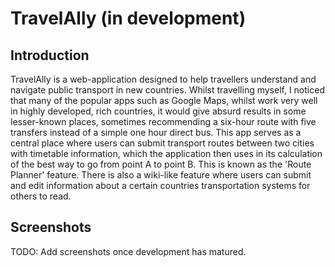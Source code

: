 ﻿# TravelAlly (in development)
## Introduction
TravelAlly is a web-application designed to help travellers understand and navigate public transport in new countries. Whilst travelling myself, I noticed that many of the popular apps such as Google Maps, whilst work very well in highly developed, rich countries, it would give absurd results in some lesser-known places, sometimes recommending a six-hour route with five transfers instead of a simple one hour direct bus.
This app serves as a central place where users can submit transport routes between two cities with timetable information, which the application then uses in its calculation of the best way to go from point A to point B. This is known as the 'Route Planner' feature.
There is also a wiki-like feature where users can submit and edit information about a certain countries transportation systems for others to read.
## Screenshots
TODO: Add screenshots once development has matured.